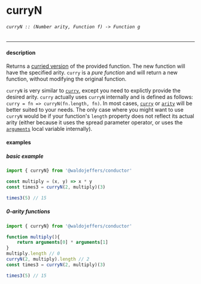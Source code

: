 # curryN

###### `curryN :: (Number arity, Function f) -> Function g`

---

#### description
Returns a [curried version](https://en.wikipedia.org/wiki/Currying) of the provided function. The new function will have the specified arity. `curry` is a _pure function_ and will return a new function, without modifying the original function.

`curryN` is very similar to [`curry`](curry.md), except you need to explictly provide the desired arity. `curry` actually uses `curryN` internally and is defined as follows: `curry = fn => curryN(fn.length, fn)`. In most cases, [`curry`](curry.md) or [`arity`](arity.md) will be better suited to your needs. The only case where you might want to use `curryN` would be if your function's `length` property does not reflect its actual arity (either because it uses the spread parameter operator, or uses the [`arguments`](https://developer.mozilla.org/en-US/docs/Web/JavaScript/Reference/Functions/arguments) local variable internally).

#### examples
##### basic example
```js
import { curryN} from '@waldojeffers/conductor'

const multiply = (x, y) => x * y
const times3 = curryN(2, multiply)(3)

times3(5) // 15
```

##### 0-arity functions
```js
import { curryN} from '@waldojeffers/conductor'

function multiply(){
    return arguments[0] * arguments[1]
}
multiply.length // 0
curryN(2, multiply).length // 2 
const times3 = curryN(2, multiply)(3)

times3(5) // 15
```


